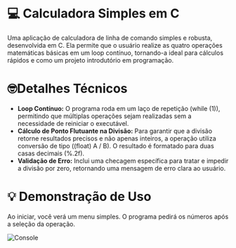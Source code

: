 # 💻 Calculadora Simples em C
Uma aplicação de calculadora de linha de comando simples e robusta, desenvolvida em C. Ela permite que o usuário realize as quatro operações matemáticas básicas em um loop contínuo, tornando-a ideal para cálculos rápidos e como um projeto introdutório em programação.

# 🤓Detalhes Técnicos
* **Loop Contínuo:** O programa roda em um laço de repetição (while (1)), permitindo que múltiplas operações sejam realizadas sem a necessidade de reiniciar o executável.
* **Cálculo de Ponto Flutuante na Divisão:** Para garantir que a divisão retorne resultados precisos e não apenas inteiros, a operação utiliza conversão de tipo ((float) A / B). O resultado é formatado para duas casas decimais (%.2f).
* **Validação de Erro:** Inclui uma checagem específica para tratar e impedir a divisão por zero, retornando uma mensagem de erro clara ao usuário.

# 💡 Demonstração de Uso
Ao iniciar, você verá um menu simples. O programa pedirá os números após a seleção da operação.

![Console](file:///C:/Users/gabriel/Pictures/Screenshots/Captura%20de%20Tela%20(4).png)
